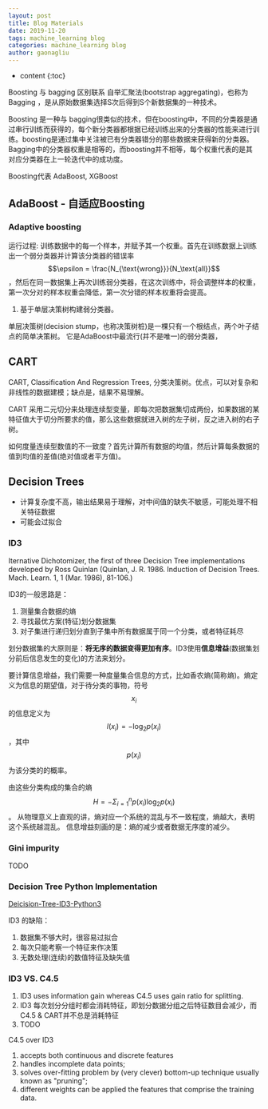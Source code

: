 ```yaml
---
layout: post
title: Blog Materials
date: 2019-11-20
tags: machine_learning blog
categories: machine_learning blog
author: gaonagliu
---
```

* content
{:toc}


Boosting 与 bagging 区别联系
自举汇聚法(bootstrap aggregating)，也称为Bagging ，是从原始数据集选择S次后得到S个新数据集的一种技术。 




Boosting 是一种与 bagging很类似的技术，但在boosting中，不同的分类器是通过串行训练而获得的，每个新分类器都根据已经训练出来的分类器的性能来进行训练。boosting是通过集中关注被已有分类器错分的那些数据来获得新的分类器。 
Bagging中的分类器权重是相等的，而boosting并不相等，每个权重代表的是其对应分类器在上一轮迭代中的成功度。

Boosting代表 AdaBoost, XGBoost

## AdaBoost - 自适应Boosting
### Adaptive boosting 
运行过程: 训练数据中的每一个样本，并赋予其一个权重。首先在训练数据上训练出一个弱分类器并计算该分类器的错误率$$\epsilon = \frac{N_{\text{wrong}}}{N_\text{all}}$$，然后在同一数据集上再次训练弱分类器，在这次训练中，将会调整样本的权重，第一次分对的样本权重会降低，第一次分错的样本权重将会提高。

1. 基于单层决策树构建弱分类器。 

单层决策树(decision stump，也称决策树桩)是一棵只有一个根结点，两个叶子结点的简单决策树。 它是AdaBoost中最流行(并不是唯一)的弱分类器，


## CART 
CART, Classification And Regression Trees, 分类决策树。优点，可以对复杂和非线性的数据建模；缺点是，结果不易理解。

CART 采用二元切分来处理连续型变量，即每次把数据集切成两份，如果数据的某特征值大于切分所要求的值，那么这些数据就进入树的左子树，反之进入树的右子树。

如何度量连续型数值的不一致度？首先计算所有数据的均值，然后计算每条数据的值到均值的差值(绝对值或者平方值)。 

## Decision Trees 
* 计算复杂度不高，输出结果易于理解，对中间值的缺失不敏感，可能处理不相关特征数据 
* 可能会过拟合


### ID3
Iternative Dichotomizer, the first of three Decision Tree implementations developed by Ross Quinlan (Quinlan, J. R. 1986.  Induction of Decision Trees. Mach. Learn. 1, 1 (Mar. 1986), 81-106.)

ID3的一般思路是：
1. 测量集合数据的熵
2. 寻找最优方案(特征)划分数据集
3. 对子集进行递归划分直到子集中所有数据属于同一个分类，或者特征耗尽

划分数据集的大原则是：**将无序的数据变得更加有序**。ID3使用**信息增益**(数据集划分前后信息发生的变化)的方法来划分。

要计算信息增益，我们需要一种度量集合信息的方式，比如香农熵(简称熵)。熵定义为信息的期望值，对于待分类的事物，符号$$x_i$$的信息定义为
$$l(x_i) = - \text{log}_2p(x_i)$$，其中$$p(x_i)$$为该分类的的概率。

由这些分类构成的集合的熵 $$H = -\Sigma_{i=1}^n p(x_i) \text{log}_2 p(x_i) $$ 。 从物理意义上直观的讲，熵对应一个系统的混乱与不一致程度，熵越大，表明这个系统越混乱。
信息增益刻画的是：熵的减少或者数据无序度的减少。 

### Gini impurity 
TODO

### Decision Tree Python Implementation 

[Deicision-Tree-ID3-Python3]({{site.baseurl}}/codes/decision_tree.py.txt)

ID3 的缺陷：
1. 数据集不够大时，很容易过拟合
2. 每次只能考察一个特征来作决策
3. 无数处理(连续)的数值特征及缺失值

### ID3 VS. C4.5
1. ID3 uses information gain whereas C4.5 uses gain ratio for splitting. 
2. ID3 每次划分分组时都会消耗特征，即划分数据分组之后特征数目会减少，而C4.5 & CART并不总是消耗特征
3. TODO

C4.5 over ID3
1. accepts both continuous and discrete features
2. handles incomplete data points; 
3. solves over-fitting problem by (very clever) bottom-up technique usually known as "pruning"; 
4. different weights can be applied the features that comprise the training data.



